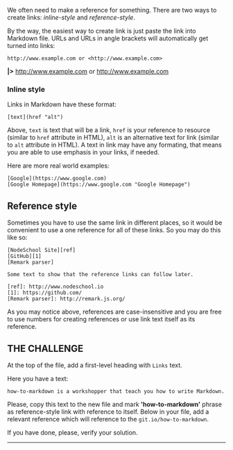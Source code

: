 We often need to make a reference for something. There are two ways to create links: _inline-style_ and _reference-style_.

By the way, the easiest way to create link is just paste the link into Markdown file. URLs and URLs in angle brackets will automatically get turned into links:

    http://www.example.com or <http://www.example.com>

**|>** http://www.example.com or <http://www.example.com>

### Inline style

Links in Markdown have these format:

    [text](href "alt")

Above, `text` is text that will be a link, `href` is your reference to resource (similar to `href` attribute in HTML), `alt` is an alternative text for link (similar to `alt` attribute in HTML). A text in link may have any formating, that means you are able to use emphasis in your links, if needed.

Here are more real world examples:

    [Google](https://www.google.com)
    [Google Homepage](https://www.google.com "Google Homepage")

## Reference style

Sometimes you have to use the same link in different places, so it would be convenient to use a one reference for all of these links. So you may do this like so:

    [NodeSchool Site][ref]
    [GitHub][1]
    [Remark parser]

    Some text to show that the reference links can follow later.

    [ref]: http://www.nodeschool.io
    [1]: https://github.com/
    [Remark parser]: http://remark.js.org/

As you may notice above, references are case-insensitive and you are free to use numbers for creating references or use link text itself as its reference.

## THE CHALLENGE

At the top of the file, add a first-level heading with `Links` text.

Here you have a text:

    how-to-markdown is a workshopper that teach you how to write Markdown.

Please, copy this text to the new file and mark **'how-to-markdown'** phrase as reference-style link with reference to itself. Below in your file, add a relevant reference which will reference to the `git.io/how-to-markdown`.

If you have done, please, verify your solution.

---
